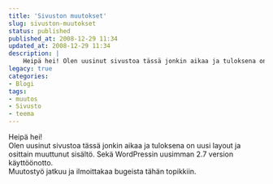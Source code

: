```yaml
---
title: 'Sivuston muutokset'
slug: sivuston-muutokset
status: published
published_at: 2008-12-29 11:34
updated_at: 2008-12-29 11:34
description: |
    Heipä hei! Olen uusinut sivustoa tässä jonkin aikaa ja tuloksena on uusi layout ja osittain muuttunut sisältö. Sekä WordPressin uusimman 2.7 version käyttöönotto. Muutostyö jatkuu ja ilmoittakaa bugeista tähän topikkiin.
legacy: true
categories:
- Blogi
tags:
- muutos
- Sivusto
- teema
---
```


<p>Heipä hei!<br />
Olen uusinut sivustoa tässä jonkin aikaa ja tuloksena on uusi layout ja osittain muuttunut sisältö. Sekä WordPressin uusimman 2.7 version käyttöönotto.<br />
Muutostyö jatkuu ja ilmoittakaa bugeista tähän topikkiin.</p>